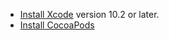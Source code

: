 - [Install Xcode](https://developer.apple.com/xcode/downloads/) version 10.2 or later.
- [Install CocoaPods](https://guides.cocoapods.org/)